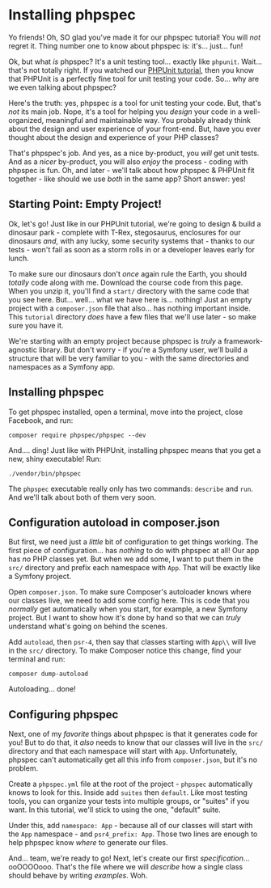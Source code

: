 # Installing phpspec

Yo friends! Oh, SO glad you've made it for our phpspec tutorial! You will *not*
regret it. Thing number one to know about phpspec is: it's... just... fun!

Ok, but what *is* phpspec? It's a unit testing tool... exactly like `phpunit`.
Wait... that's not totally right. If you watched our [PHPUnit tutorial](https://symfonycasts.com/screencast/phpunit),
then you know that PHPUnit is a perfectly fine tool for unit testing your code. So...
why are we even talking about phpspec?

Here's the truth: yes, phpspec *is* a tool for unit testing your code. But, that's
*not* its main job. Nope, it's a tool for helping you *design* your code in a
well-organized, meaningful and maintainable way. You probably already think about
the design and user experience of your front-end. But, have you ever thought about
the design and experience of your PHP classes?

That's phpspec's job. And yes, as a nice by-product, you *will* get unit tests. And
as a *nicer* by-product, you will also *enjoy* the process - coding with phpspec
is fun. Oh, and later - we'll talk about how phpspec & PHPUnit fit together - like
should we use *both* in the same app? Short answer: yes!

## Starting Point: Empty Project!

Ok, let's go! Just like in our PHPUnit tutorial, we're going to design & build a
dinosaur park - complete with T-Rex, stegosaurus, enclosures for our dinosaurs *and*,
with any lucky, some security systems that - thanks to our tests - won't fail as
soon as a storm rolls in or a developer leaves early for lunch.

To make sure our dinosaurs don't *once* again rule the Earth, you should *totally*
code along with me. Download the course code from this page. When you unzip it,
you'll find a `start/` directory with the same code that you see here. But...
well... what we have here is... nothing! Just an empty project with a `composer.json`
file that also... has nothing important inside. This `tutorial` directory *does*
have a few files that we'll use later - so make sure you have it.

We're starting with an empty project because phpspec is *truly* a framework-agnostic
library. But don't worry - if you're a Symfony user, we'll build a structure
that will be very familiar to you - with the same directories and namespaces as
a Symfony app.

## Installing phpspec

To get phpspec installed, open a terminal, move into the project, close Facebook,
and run:

```terminal
composer require phpspec/phpspec --dev
```

And.... ding! Just like with PHPUnit, installing phpspec means that you get a new,
shiny executable! Run:

```terminal
./vendor/bin/phpspec
```

The `phpspec` executable really only has two commands: `describe` and `run`. And
we'll talk about both of them very soon.

## Configuration autoload in composer.json

But first, we need just a *little* bit of configuration to get things working. The
first piece of configuration... has *nothing* to do with phpspec at all! Our app
has *no* PHP classes yet. But when we add some, I want to put them in the `src/`
directory and prefix each namespace with `App`. That will be exactly like a Symfony
project.

Open `composer.json`. To make sure Composer's autoloader knows where our classes
live, we need to add some config here. This is code that you *normally* get automatically
when you start, for example, a new Symfony project. But I want to show how it's done
by hand so that we can *truly* understand what's going on behind the scenes.

Add `autoload`, then `psr-4`, then say that classes starting with `App\\` will live
in the `src/` directory. To make Composer notice this change, find your terminal
and run:

```terminal
composer dump-autoload
```

Autoloading... done!

## Configuring phpspec

Next, one of my *favorite* things about phpspec is that it generates code for you!
But to do that, it *also* needs to know that our classes will live in the `src/`
directory and that each namespace will start with `App`. Unfortunately, phpspec
can't automatically get all this info from `composer.json`, but it's no problem.

Create a `phpspec.yml` file at the root of the project - `phpspec` automatically
knows to look for this. Inside add `suites` then `default`. Like most testing tools,
you can organize your tests into multiple groups, or "suites" if you want. In this
tutorial, we'll stick to using the one, "default" suite.

Under this, add `namespace: App` - because all of our classes will start with the
`App` namespace - and `psr4_prefix: App`. Those two lines are enough to help
phpspec know *where* to generate our files.

And... team, we're ready to go! Next, let's create our first *specification*...
ooOOOOooo. That's the file where we will *describe* how a single class should behave
by writing *examples*. Woh.
